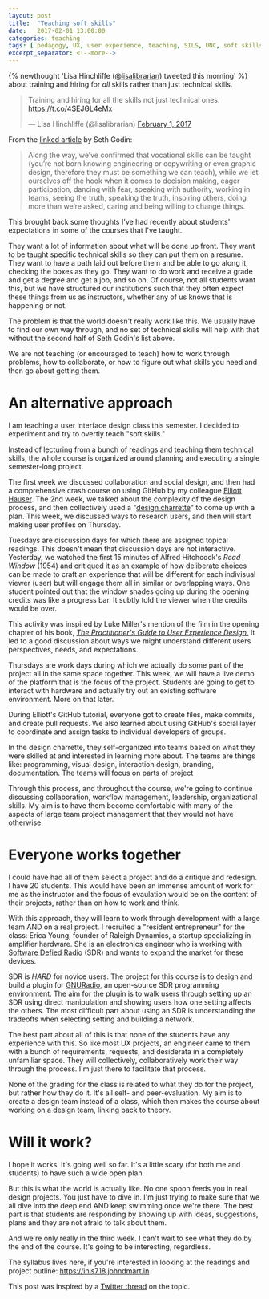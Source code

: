 ```yaml
---
layout: post
title:  "Teaching soft skills"
date:   2017-02-01 13:00:00
categories: teaching
tags: [ pedagogy, UX, user experience, teaching, SILS, UNC, soft skills ]
excerpt_separator: <!--more-->
---
```


{% newthought 'Lisa Hinchliffe ([@lisalibrarian](https://twitter.com/lisalibrarian)) tweeted this morning' %} about training and hiring for *all* skills rather than just technical skills. 

<blockquote class="twitter-tweet" data-lang="en"><p lang="en" dir="ltr">Training and hiring for all the skills not just technical ones.  <a href="https://t.co/4SEJGL4eMx">https://t.co/4SEJGL4eMx</a></p>&mdash; Lisa Hinchliffe (@lisalibrarian) <a href="https://twitter.com/lisalibrarian/status/826770553839161344">February 1, 2017</a></blockquote>
<script async src="//platform.twitter.com/widgets.js" charset="utf-8"></script>

From the [linked article](https://medium.com/@thisissethsblog/lets-stop-calling-them-soft-skills-9cc27ec09ecb#.hjltmp5pz) by Seth Godin: 

> Along the way, we’ve confirmed that vocational skills can be taught (you’re not born knowing engineering or copywriting or even graphic design, therefore they must be something we can teach), while we let ourselves off the hook when it comes to decision making, eager participation, dancing with fear, speaking with authority, working in teams, seeing the truth, speaking the truth, inspiring others, doing more than we’re asked, caring and being willing to change things.

This brought back some thoughts I've had recently about students' expectations in some of the courses that I've taught. 

<!--more-->

They want a lot of information about what will be done up front. 
They want to be taught specific technical skills so they can put them on a resume. 
They want to have a path laid out before them and be able to go along it, checking the boxes as they go.
They want to do work and receive a grade and get a degree and get a job, and so on. 
Of course, not all students want this, but we have structured our institutions such that they often expect these things from us as instructors, whether any of us knows that is happening or not. 

The problem is that the world doesn't really work like this. 
We usually have to find our own way through, and no set of technical skills will help with that without the second half of Seth Godin's list above. 

We are not teaching (or encouraged to teach) how to work through problems, how to collaborate, or how to figure out what skills you need and then go about getting them. 

# An alternative approach

I am teaching a user interface design class this semester. 
I decided to experiment and try to overtly teach "soft skills."

Instead of lecturing from a bunch of readings and teaching them technical skills, the whole course is organized around planning and executing a single semester-long project.

The first week we discussed collaboration and social design, and then had a comprehensive crash course on using GitHub by my colleague [Elliott Hauser](https://twitter.com/hauspoor).
The 2nd week, we talked about the complexity of the design process, and then collectively used a "[design charrette](https://www.nngroup.com/articles/design-charrettes/)" to come up with a plan.
This week, we discussed ways to research users, and then will start making user profiles on Thursday.

Tuesdays are discussion days for which there are assigned topical readings. 
This doesn't mean that discussion days are not interactive. 
Yesterday, we watched the first 15 minutes of Alfred Hitchcock's *Read Window* (1954) and critiqued it as an example of how deliberate choices can be made to craft an experience that will be different for each indivisual viewer (user) but will engage them all in similar or overlapping ways. 
One student pointed out that the window shades going up during the opening credits was like a progress bar.
It subtly told the viewer when the credits would be over.

This activity was inspired by Luke Miller's mention of the film in the opening chapter of his book, [*The Practitioner's Guide to User Experience Design.*](https://www.amazon.com/Practitioners-Guide-User-Experience-Design/dp/1455548588)
It led to a good discussion about ways we might understand different users perspectives, needs, and expectations. 

Thursdays are work days during which we actually do some part of the project all in the same space together.
This week, we will have a live demo of the platform that is the focus of the project. 
Students are going to get to interact with hardware and actually try out an existing software environment. 
More on that later. 

During Elliott's GitHub tutorial, everyone got to create files, make commits, and create pull requests. 
We also learned about using GitHub's social layer to coordinate and assign tasks to individual developers of groups. 

In the design charrette, they self-organized into teams based on what they were skilled at and interested in learning more about.
The teams are things like: programming, visual design, interaction design, branding, documentation. The teams will focus on parts of project

Through this process, and throughout the course, we're going to continue discussing collaboration, workflow management, leadership, organizational skills.
My aim is to have them become comfortable with many of the aspects of large team project management that they would not have otherwise.

# Everyone works together

I could have had all of them select a project and do a critique and redesign. 
I have 20 students.
This would have been an immense amount of work for me as the instructor and the focus of evaulation would be on the content of their projects, rather than on how to work and think. 

With this approach, they will learn to work through development with a large team AND on a real project. I recruited a "resident entrepreneur" for the class: Erica Young, founder of Raleigh Dynamics, a startup specializing in amplifier hardware.
She is an electronics engineer who is working with [Software Defied Radio](https://en.wikipedia.org/wiki/Software-defined_radio) (SDR) and wants to expand the market for these devices.

SDR is *HARD* for novice users. 
The project for this course is to design and build a plugin for [GNURadio](http://gnuradio.org/), an open-source SDR programming environment.
The aim for the plugin is to walk users through setting up an SDR using direct manipulation and showing users how one setting affects the others.
The most difficult part about using an SDR is understanding the tradeoffs when selecting setting and building a network.

The best part about all of this is that none of the students have any experience with this.
So like most UX projects, an engineer came to them with a bunch of requirements, requests, and desiderata in a completely unfamiliar space.
They will collectively, collaboratively work their way through the process. 
I'm just there to facilitate that process.

None of the grading for the class is related to what they do for the project, but rather how they do it. 
It's all self- and peer-evaluation.
My aim is to create a design team instead of a class, which then makes the course about working on a design team, linking back to theory.

# Will it work?

I hope it works. 
It's going well so far. 
It's a little scary (for both me and students) to have such a wide open plan.

But this is what the world is actually like. No one spoon feeds you in real design projects. You just have to dive in.
I'm just trying to make sure that we all dive into the deep end AND keep swimming once we're there.
The best part is that students are responding by showing up with ideas, suggestions, plans and they are not afraid to talk about them.

And we're only really in the third week. 
I can't wait to see what they do by the end of the course. 
It's going to be interesting, regardless.

The syllabus lives here, if you're interested in looking at the readings and project outline: https://inls718.johndmart.in 

This post was inspired by a [Twitter thread](https://twitter.com/jdmar3/status/826795277189337089) on the topic.